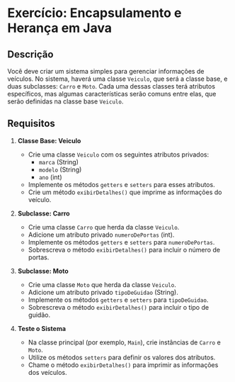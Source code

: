 # Exercício: Encapsulamento e Herança em Java

## Descrição

Você deve criar um sistema simples para gerenciar informações de veículos. No sistema, haverá uma classe `Veiculo`, que será a classe base, e duas subclasses: `Carro` e `Moto`. Cada uma dessas classes terá atributos específicos, mas algumas características serão comuns entre elas, que serão definidas na classe base `Veiculo`.

## Requisitos

1. **Classe Base: Veiculo**
   - Crie uma classe `Veiculo` com os seguintes atributos privados:
     - `marca` (String)
     - `modelo` (String)
     - `ano` (int)
   - Implemente os métodos `getters` e `setters` para esses atributos.
   - Crie um método `exibirDetalhes()` que imprime as informações do veículo.

2. **Subclasse: Carro**
   - Crie uma classe `Carro` que herda da classe `Veiculo`.
   - Adicione um atributo privado `numeroDePortas` (int).
   - Implemente os métodos `getters` e `setters` para `numeroDePortas`.
   - Sobrescreva o método `exibirDetalhes()` para incluir o número de portas.

3. **Subclasse: Moto**
   - Crie uma classe `Moto` que herda da classe `Veiculo`.
   - Adicione um atributo privado `tipoDeGuidao` (String).
   - Implemente os métodos `getters` e `setters` para `tipoDeGuidao`.
   - Sobrescreva o método `exibirDetalhes()` para incluir o tipo de guidão.

4. **Teste o Sistema**
   - Na classe principal (por exemplo, `Main`), crie instâncias de `Carro` e `Moto`.
   - Utilize os métodos `setters` para definir os valores dos atributos.
   - Chame o método `exibirDetalhes()` para imprimir as informações dos veículos.
